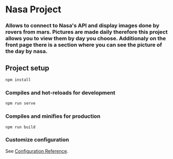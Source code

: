 # Nasa Project

### Allows to connect to Nasa's API and display images done by rovers from mars. Pictures are made daily therefore this project allows you to view them by day you choose. Additionaly on the front page there is a section where you can see the picture of the day by nasa.





## Project setup
```
npm install
```

### Compiles and hot-reloads for development
```
npm run serve
```

### Compiles and minifies for production
```
npm run build
```

### Customize configuration
See [Configuration Reference](https://cli.vuejs.org/config/).
